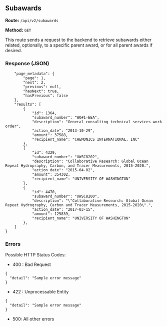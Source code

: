 ## Subawards
**Route:** `/api/v2/subawards`

**Method:** `GET`

This route sends a request to the backend to retrieve subawards either related, optionally, to a specific parent 
award, or for all parent awards if desired.

### Response (JSON)

```{
    "page_metadata": {
        "page": 1,
        "next": 2,
        "previous": null,
        "hasNext": true,
        "hasPrevious": false
    },
    "results": [
        {
            "id": 1364,
            "subaward_number": "WO#1-EEA",
            "description": "General consulting technical services work order",
            "action_date": "2013-10-29",
            "amount": 37588,
            "recipient_name": "CHEMONICS INTERNATIONAL, INC"
        },
        {
            "id": 4329,
            "subaward_number": "UWSC8202",
            "description": "Collaborative Research: Global Ocean Repeat Hydropraphy, Carbon, and Tracer Measurements, 2015-2020.",
            "action_date": "2015-04-02",
            "amount": 354302,
            "recipient_name": "UNIVERSITY OF WASHINGTON"
        },
        {
            "id": 4470,
            "subaward_number": "UWSC8200",
            "description": "\"Collaborative Research: Global Ocean Repeat Hydrography, Carbon and Tracer Measurements, 2015-2020\".",
            "action_date": "2017-03-15",
            "amount": 125839,
            "recipient_name": "UNIVERSITY OF WASHINGTON"
        },
    ]
}
```




### Errors
Possible HTTP Status Codes:

* 400 : Bad Request

```
{
  "detail": "Sample error message"
}
```

* 422 : Unprocessable Entity

```
{
  "detail": "Sample error message"
}
```

* 500: All other errors
